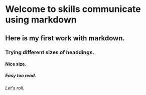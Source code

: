 # Welcome to skills communicate using markdown
## Here is my first work with markdown.
### Trying different sizes of headdings. 
#### Nice size. 
##### Easy too read.
###### Let's roll.
